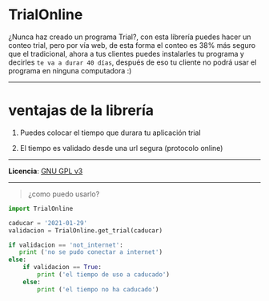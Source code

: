 
TrialOnline
===========

¿Nunca haz creado un programa Trial?, con esta librería puedes hacer un conteo trial, pero por vía web, de esta forma el conteo es 38% más seguro que el tradicional, ahora a tus clientes puedes instalarles tu programa y decirles `te va a durar 40 días`, después de eso tu cliente no podrá usar el programa en ninguna computadora :)

---

# ventajas de la librería

1. Puedes colocar el tiempo que durara tu aplicación trial

2. El tiempo es validado desde una url segura (protocolo online)

---

**Licencia**: [GNU GPL v3](http://www.gnu.org/licenses)

---

> ¿como puedo usarlo?

```python
import TrialOnline

caducar = '2021-01-29'
validacion = TrialOnline.get_trial(caducar)

if validacion == 'not_internet':
   print ('no se pudo conectar a internet')
else:
	if validacion == True:
		print ('el tiempo de uso a caducado')
	else:
		print ('el tiempo no ha caducado')
```
